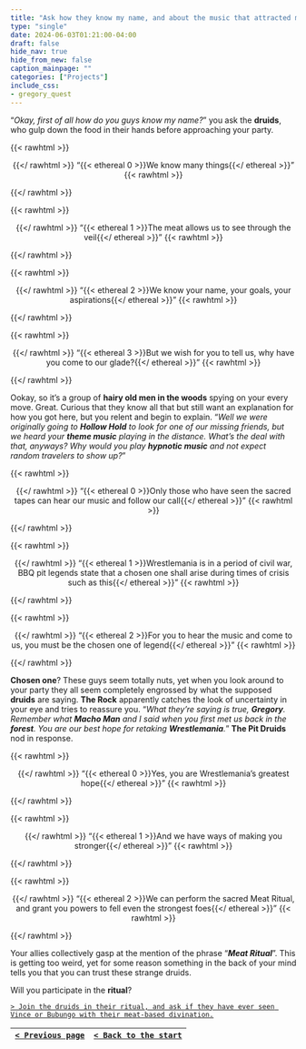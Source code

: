 ```yaml
---
title: "Ask how they know my name, and about the music that attracted my party over here."
type: "single"
date: 2024-06-03T01:21:00-04:00
draft: false
hide_nav: true
hide_from_new: false
caption_mainpage: ""
categories: ["Projects"]
include_css:
- gregory_quest
---
```


“*Okay, first of all how do you guys know my name?*” you ask the **druids**, who gulp down the food in their hands before approaching your party.

{{< rawhtml >}}<p style="text-align: center">{{</ rawhtml >}}
“{{< ethereal 0 >}}We know many things{{</ ethereal >}}”
{{< rawhtml >}}</p>{{</ rawhtml >}}

{{< rawhtml >}}<p style="text-align: center">{{</ rawhtml >}}
“{{< ethereal 1 >}}The meat allows us to see through the veil{{</ ethereal >}}”
{{< rawhtml >}}</p>{{</ rawhtml >}}

{{< rawhtml >}}<p style="text-align: center">{{</ rawhtml >}}
“{{< ethereal 2 >}}We know your name, your goals, your aspirations{{</ ethereal >}}”
{{< rawhtml >}}</p>{{</ rawhtml >}}

{{< rawhtml >}}<p style="text-align: center">{{</ rawhtml >}}
“{{< ethereal 3 >}}But we wish for you to tell us, why have you come to our glade?{{</ ethereal >}}”
{{< rawhtml >}}</p>{{</ rawhtml >}}

Ookay, so it’s a group of **hairy old men in the woods** spying on your every move. Great. Curious that they know all that but still want an explanation for how you got here, but you relent and begin to explain. “*Well we were originally going to **Hollow Hold** to look for one of our missing friends, but we heard your **theme music** playing in the distance. What’s the deal with that, anyways? Why would you play **hypnotic music** and not expect random travelers to show up?*”

{{< rawhtml >}}<p style="text-align: center">{{</ rawhtml >}}
“{{< ethereal 0 >}}Only those who have seen the sacred tapes can hear our music and follow our call{{</ ethereal >}}”
{{< rawhtml >}}</p>{{</ rawhtml >}}

{{< rawhtml >}}<p style="text-align: center">{{</ rawhtml >}}
“{{< ethereal 1 >}}Wrestlemania is in a period of civil war, BBQ pit legends state that a chosen one shall arise during times of crisis such as this{{</ ethereal >}}”
{{< rawhtml >}}</p>{{</ rawhtml >}}

{{< rawhtml >}}<p style="text-align: center">{{</ rawhtml >}}
“{{< ethereal 2 >}}For you to hear the music and come to us, you must be the chosen one of legend{{</ ethereal >}}”
{{< rawhtml >}}</p>{{</ rawhtml >}}

**Chosen one**? These guys seem totally nuts, yet when you look around to your party they all seem completely engrossed by what the supposed **druids** are saying. **The Rock** apparently catches the look of uncertainty in your eye and tries to reassure you. “*What they’re saying is true, **Gregory**. Remember what **Macho Man** and I said when you first met us back in the **forest**. You are our best hope for retaking **Wrestlemania**.*” **The Pit Druids** nod in response.

{{< rawhtml >}}<p style="text-align: center">{{</ rawhtml >}}
“{{< ethereal 0 >}}Yes, you are Wrestlemania’s greatest hope{{</ ethereal >}}”
{{< rawhtml >}}</p>{{</ rawhtml >}}

{{< rawhtml >}}<p style="text-align: center">{{</ rawhtml >}}
“{{< ethereal 1 >}}And we have ways of making you stronger{{</ ethereal >}}”
{{< rawhtml >}}</p>{{</ rawhtml >}}

{{< rawhtml >}}<p style="text-align: center">{{</ rawhtml >}}
“{{< ethereal 2 >}}We can perform the sacred Meat Ritual, and grant you powers to fell even the strongest foes{{</ ethereal >}}”
{{< rawhtml >}}</p>{{</ rawhtml >}}

Your allies collectively gasp at the mention of the phrase “***Meat Ritual***”. This is getting too weird, yet for some reason something in the back of your mind tells you that you can trust these strange druids.

Will you participate in the **ritual**?

[``> Join the druids in their ritual, and ask if they have ever seen Vince or Bubungo with their meat-based divination.``](../118)

|[``< Previous page``](../116)|[``< Back to the start``](../)|
|---|---|
